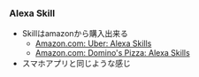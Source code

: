 ### Alexa Skill

* Skillはamazonから購入出来る
  * [Amazon\.com: Uber: Alexa Skills](https://www.amazon.com/Uber-Technologies-Inc/dp/B01AYJQ9QK)
  * [Amazon\.com: Domino's Pizza: Alexa Skills](https://www.amazon.com/Dominos-Pizza-LLC/dp/B01B5G99CC)
* スマホアプリと同じような感じ
